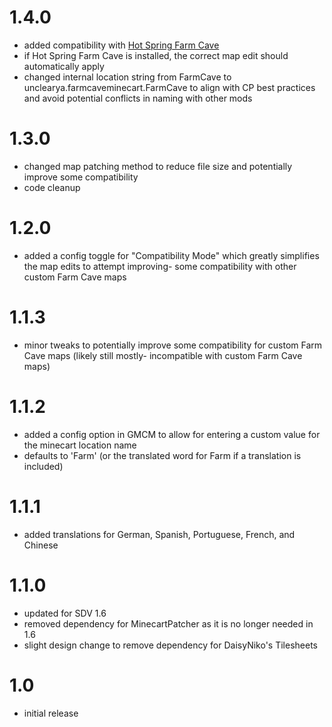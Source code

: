 # 1.4.0

-	added compatibility with [Hot Spring Farm Cave](https://www.nexusmods.com/stardewvalley/mods/5849?tab=files)
-	if Hot Spring Farm Cave is installed, the correct map edit should automatically apply
-	changed internal location string from FarmCave to unclearya.farmcaveminecart.FarmCave to align with CP best practices and avoid potential conflicts in naming with other mods

# 1.3.0

-   changed map patching method to reduce file size and potentially improve some compatibility
-   code cleanup

# 1.2.0

-   added a config toggle for "Compatibility Mode" which greatly simplifies the map edits to attempt improving- some compatibility with other custom Farm Cave maps

# 1.1.3

-   minor tweaks to potentially improve some compatibility for custom Farm Cave maps (likely still mostly- incompatible with custom Farm Cave maps)

# 1.1.2

-   added a config option in GMCM﻿ to allow for entering a custom value for the minecart location name
-   defaults to 'Farm' (or the translated word for Farm if a translation is included)

# 1.1.1

-   added translations for German, Spanish, Portuguese, French, and Chinese

# 1.1.0

-   updated for SDV 1.6
-   removed dependency for MinecartPatcher as it is no longer needed in 1.6
-   slight design change to remove dependency for DaisyNiko's Tilesheets

# 1.0

-   initial release
